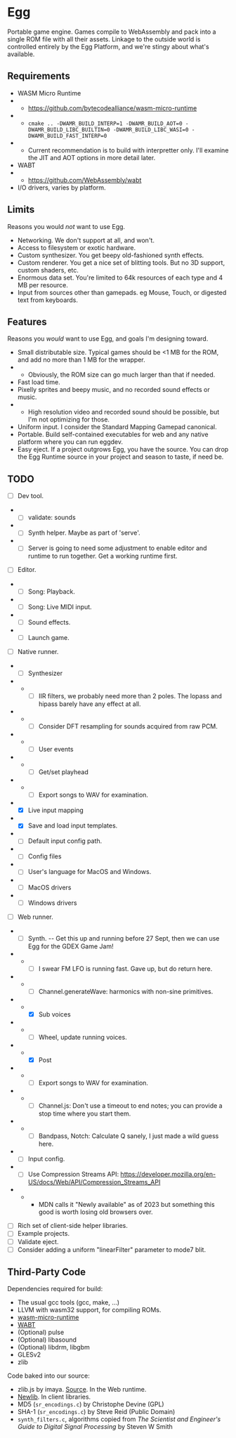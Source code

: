# Egg

Portable game engine.
Games compile to WebAssembly and pack into a single ROM file with all their assets.
Linkage to the outside world is controlled entirely by the Egg Platform, and we're stingy about what's available.

## Requirements

- WASM Micro Runtime
- - https://github.com/bytecodealliance/wasm-micro-runtime
- - `cmake .. -DWAMR_BUILD_INTERP=1 -DWAMR_BUILD_AOT=0 -DWAMR_BUILD_LIBC_BUILTIN=0 -DWAMR_BUILD_LIBC_WASI=0 -DWAMR_BUILD_FAST_INTERP=0`
- - Current recommendation is to build with interpretter only. I'll examine the JIT and AOT options in more detail later.
- WABT
- - https://github.com/WebAssembly/wabt
- I/O drivers, varies by platform.

## Limits

Reasons you would *not* want to use Egg.

- Networking. We don't support at all, and won't.
- Access to filesystem or exotic hardware.
- Custom synthesizer. You get beepy old-fashioned synth effects.
- Custom renderer. You get a nice set of blitting tools. But no 3D support, custom shaders, etc.
- Enormous data set. You're limited to 64k resources of each type and 4 MB per resource.
- Input from sources other than gamepads. eg Mouse, Touch, or digested text from keyboards.

## Features

Reasons you *would* want to use Egg, and goals I'm designing toward.

- Small distributable size. Typical games should be <1 MB for the ROM, and add no more than 1 MB for the wrapper.
- - Obviously, the ROM size can go much larger than that if needed.
- Fast load time.
- Pixelly sprites and beepy music, and no recorded sound effects or music.
- - High resolution video and recorded sound should be possible, but I'm not optimizing for those.
- Uniform input. I consider the Standard Mapping Gamepad canonical.
- Portable. Build self-contained executables for web and any native platform where you can run eggdev.
- Easy eject. If a project outgrows Egg, you have the source. You can drop the Egg Runtime source in your project and season to taste, if need be.

## TODO

- [ ] Dev tool.
- - [ ] validate: sounds
- - [ ] Synth helper. Maybe as part of 'serve'.
- - [ ] Server is going to need some adjustment to enable editor and runtime to run together. Get a working runtime first.
- [ ] Editor.
- - [ ] Song: Playback.
- - [ ] Song: Live MIDI input.
- - [ ] Sound effects.
- - [ ] Launch game.
- [ ] Native runner.
- - [ ] Synthesizer
- - - [ ] IIR filters, we probably need more than 2 poles. The lopass and hipass barely have any effect at all.
- - - [ ] Consider DFT resampling for sounds acquired from raw PCM.
- - - [ ] User events
- - - [ ] Get/set playhead
- - - [ ] Export songs to WAV for examination.
- - [x] Live input mapping
- - [x] Save and load input templates.
- - [ ] Default input config path.
- - [ ] Config files
- - [ ] User's language for MacOS and Windows.
- - [ ] MacOS drivers
- - [ ] Windows drivers
- [ ] Web runner.
- - [ ] Synth. -- Get this up and running before 27 Sept, then we can use Egg for the GDEX Game Jam!
- - - [ ] I swear FM LFO is running fast. Gave up, but do return here.
- - - [ ] Channel.generateWave: harmonics with non-sine primitives.
- - - [x] Sub voices
- - - [ ] Wheel, update running voices.
- - - [x] Post
- - - [ ] Export songs to WAV for examination.
- - - [ ] Channel.js: Don't use a timeout to end notes; you can provide a stop time where you start them.
- - - [ ] Bandpass, Notch: Calculate Q sanely, I just made a wild guess here.
- - [ ] Input config.
- - [ ] Use Compression Streams API: https://developer.mozilla.org/en-US/docs/Web/API/Compression_Streams_API
- - - MDN calls it "Newly available" as of 2023 but something this good is worth losing old browsers over.
- [ ] Rich set of client-side helper libraries.
- [ ] Example projects.
- [ ] Validate eject.
- [ ] Consider adding a uniform "linearFilter" parameter to mode7 blit.

## Third-Party Code

Dependencies required for build:
- The usual gcc tools (gcc, make, ...)
- LLVM with wasm32 support, for compiling ROMs.
- [wasm-micro-runtime](https://github.com/bytecodealliance/wasm-micro-runtime)
- [WABT](https://github.com/WebAssembly/wabt)
- (Optional) pulse
- (Optional) libasound
- (Optional) libdrm, libgbm
- GLESv2
- zlib

Code baked into our source:
- zlib.js by imaya. [Source](https://github.com/imaya/zlib.js). In the Web runtime.
- [Newlib](https://sourceware.org/newlib/). In client libraries.
- MD5 (`sr_encodings.c`) by Christophe Devine (GPL)
- SHA-1 (`sr_encodings.c`) by Steve Reid (Public Domain)
- `synth_filters.c`, algorithms copied from _The Scientist and Engineer's Guide to Digital Signal Processing_ by Steven W Smith
